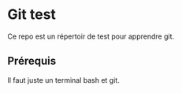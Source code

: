 # Git test

Ce repo est un répertoir de test pour apprendre git.

## Prérequis

Il faut juste un terminal bash et git.
